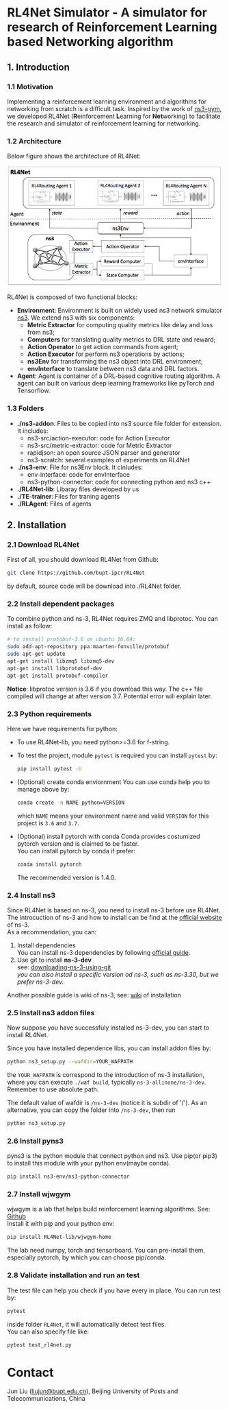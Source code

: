 <!--
 * @author: Jiawei Wu
 * @create time: 2020-03-19 20:58
 * @edit time: 2020-04-03 12:11
 * @FilePath: /README.md
 -->
# RL4Net Simulator - A simulator for research of Reinforcement Learning based Networking algorithm

## 1. Introduction

### 1.1 Motivation

Implementing a reinforcement learning environment and algorithms for networking from scratch is a difficult task. Inspired by the work of [ns3-gym](https://github.com/tkn-tub/ns3-gym), we developed RL4Net (<b>R</b>einforcement <b>L</b>earning for <b>Net</b>working) to facilitate the research and simulator of reinforcement learning for networking. 

### 1.2 Architecture

Below figure shows the architecture of RL4Net:

<p align="center">
<img src="doc/RL4Net_architecture.png" alt="drawing" width="600"/>
</p>

RL4Net is composed of two functional blocks:  

- <b>Environment</b>: Environment is built on widely used ns3 network simulator [ns3](https://www.nsnam.org/). We extend ns3 with six components:   
    - <b>Metric Extractor</b> for computing quality metrics like delay and loss from ns3;   
    - <b>Computers</b> for translating quality metrics to DRL state and reward;  
    - <b>Action Operator</b> to get action commands from agent;  
    - <b>Action Executor</b> for perform ns3 operations by actions;   
    - <b>ns3Env</b> for transforming the ns3 object into DRL environment;   
    - <b>envInterface</b> to translate between ns3 data and DRL factors.     
- <b>Agent</b>: Agent is container of a DRL-based cognitive routing algorithm. A agent can built on various deep learning frameworks like pyTorch and Tensorflow.

### 1.3 Folders

- <b>./ns3-addon</b>: Files to be copied into ns3 source file folder for extension. It includes:
    - ns3-src/action-executor: code for Action Executor
    - ns3-src/metric-extractor: code for Metric Extractor
    - rapidjson: an open source JSON parser and generator
    - ns3-scratch: several examples of experiments on RL4Net
- <b>./ns3-env</b>: File for ns3Env block. It cinludes:
    - env-interface: code for envInterface
    - ns3-python-connector: code for connecting python and ns3 c++
- <b>./RL4Net-lib</b>: Libaray files developed by us
- <b>./TE-trainer</b>: Files for traning agents
- <b>./RLAgent</b>: Files of agents

## 2. Installation  

### 2.1 Download RL4Net

First of all, you should download RL4Net from Github:  

```bash
git clone https://github.com/bupt-ipcr/RL4Net
```

by default, source code will be download into ./RL4Net folder.

### 2.2 Install dependent packages

To combine python and ns-3, RL4Net requires ZMQ and libprotoc. You can install as follow:  

```bash
# to install protobuf-3.6 on ubuntu 16.04:
sudo add-apt-repository ppa:maarten-fonville/protobuf
sudo apt-get update
apt-get install libzmq5 libzmq5-dev
apt-get install libprotobuf-dev
apt-get install protobuf-compiler
```

**Notice**: libprotoc version is 3.6 if you download this way.   The c++ file compiled will change 
at after version 3.7. Potential error will explain later.

### 2.3 Python requirements

Here we have requirements for python:

- To use RL4Net-lib, you need python>=3.6 for f-string.  

- To test the project, module `pytest` is required
  you can install `pytest` by:  

  ```bash
  pip install pytest -U
  ```

- (Optional) create conda enviornment
  You can use conda help you to manage above by:  

  ```bash
  conda create -n NAME python=VERSION
  ```

  which `NAME` means your environment name and valid `VERSION` for this project is `3.6` and `3.7`.  

- (Optional) install pytorch with conda
  Conda provides costumized pytorch version and is claimed to be faster.  
  You can install pytorch by conda if prefer:  
  ```bash
  conda install pytorch
  ```

  The recommended version is 1.4.0.


### 2.4 Install ns3  

Since RL4Net is based on ns-3, you need to install ns-3 before use RL4Net.  
The introcuction of ns-3 and how to install can be find at the [official website](https://www.nsnam.org/) of ns-3.  
As a recommendation, you can:  

1. Install dependencies  
   You can install ns-3 dependencies by following [official guide](https://www.nsnam.org/docs/release/3.30/tutorial/html/getting-started.html#prerequisites).  
2. Use git to install **ns-3-dev**  
   see: [downloading-ns-3-using-git](https://www.nsnam.org/docs/release/3.30/tutorial/html/getting-started.html#downloading-ns-3-using-git)  
   *you can also install a specific version od ns-3, such as ns-3.30, but we prefer ns-3-dev.*  

Another possible guide is wiki of ns-3, see: [wiki](https://www.nsnam.org/wiki/Installation#Installation) of installation

### 2.5 Install ns3 addon files

Now suppose you have successfuly installed ns-3-dev, you can start to install RL4Net.  

Since you have installed dependence libs, you can install addon files by:  

```bash
python ns3_setup.py --wafdir=YOUR_WAFPATH
```

the `YOUR_WAFPATH` is correspond to the introduction of ns-3 installation, where you can execute `./waf build`, typically `ns-3-allinone/ns-3-dev`. Remember to use absolute path.  

The default value of  wafdir is `/ns-3-dev` (notice it is subdir of '/'). As an alternative, you can copy the folder into `/ns-3-dev`, then run  

```bash
python ns3_setup.py
```

### 2.6 Install pyns3

pyns3 is the python module that connect python and ns3. Use pip(or pip3) to install this module with your python env(maybe conda).  

```bash
pip install ns3-env/ns3-python-connector
```

### 2.7 Install wjwgym

wjwgym is a lab that helps build reinforcement learning algorithms. See: [Github](https://github.com/LampV/Reinforcement-Learning)  
Install it with pip and your python env:  

```bash
pip install RL4Net-lib/wjwgym-home
```

The lab need numpy, torch and tensorboard. You can pre-install them, especially pytorch, by which you can choose pip/conda.

### 2.8 Validate installation and run an test

The test file can help you check if you have every in place. You can run test by:  

```bash
pytest
```

inside folder `RL4Net`, it will automatically detect test files.  
You can also specify file like:

```bash
pytest test_rl4net.py
```

# Contact

Jun Liu (liujun@bupt.edu.cn), Beijing University of Posts and Telecommunications, China
